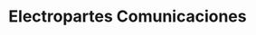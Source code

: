 ---
title: "Electropartes Comunicaciones"
url: /concordia/electropartes-comunicaciones/
shop: radiotecnia
---